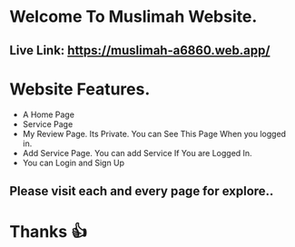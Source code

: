 # Welcome To Muslimah Website.
## Live Link: https://muslimah-a6860.web.app/

# Website Features.
- A Home Page
- Service Page
- My Review Page. Its Private. You can See This Page When you logged in.
- Add Service Page. You can add Service If You are Logged In.
- You can Login and Sign Up
## Please visit each and every page for explore..

# Thanks :+1:

